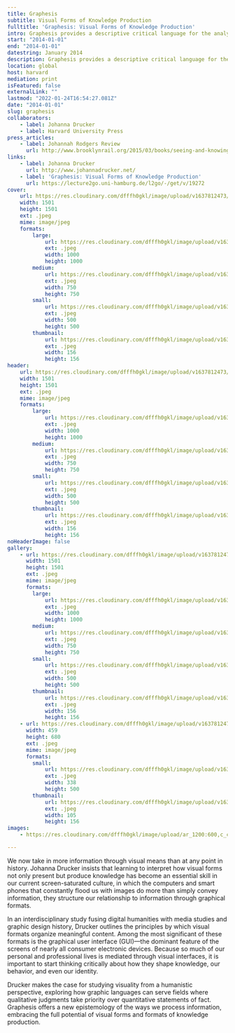 ```yaml
---
title: Graphesis
subtitle: Visual Forms of Knowledge Production
fulltitle: 'Graphesis: Visual Forms of Knowledge Production'
intro: Graphesis provides a descriptive critical language for the analysis of graphical knowledge.
start: "2014-01-01"
end: "2014-01-01"
datestring: January 2014
description: Graphesis provides a descriptive critical language for the analysis of graphical knowledge.
location: global
host: harvard
mediation: print
isFeatured: false
externalLink: ""
lastmod: "2022-01-24T16:54:27.081Z"
date: "2014-01-01"
slug: graphesis
collaborators:
    - label: Johanna Drucker
    - label: Harvard University Press
press_articles:
    - label: Johannah Rodgers Review
      url: http://www.brooklynrail.org/2015/03/books/seeing-and-knowing-graphesis-visual-forms-of-knowledge-production
links:
    - label: Johanna Drucker
      url: http://www.johannadrucker.net/
    - label: 'Graphesis: Visual Forms of Knowledge Production'
      url: https://lecture2go.uni-hamburg.de/l2go/-/get/v/19272
cover:
    url: https://res.cloudinary.com/dfffh0gkl/image/upload/v1637812473/graphesis2_a0818fef2b.jpg
    width: 1501
    height: 1501
    ext: .jpeg
    mime: image/jpeg
    formats:
        large:
            url: https://res.cloudinary.com/dfffh0gkl/image/upload/v1637812474/large_graphesis2_a0818fef2b.jpg
            ext: .jpeg
            width: 1000
            height: 1000
        medium:
            url: https://res.cloudinary.com/dfffh0gkl/image/upload/v1637812474/medium_graphesis2_a0818fef2b.jpg
            ext: .jpeg
            width: 750
            height: 750
        small:
            url: https://res.cloudinary.com/dfffh0gkl/image/upload/v1637812475/small_graphesis2_a0818fef2b.jpg
            ext: .jpeg
            width: 500
            height: 500
        thumbnail:
            url: https://res.cloudinary.com/dfffh0gkl/image/upload/v1637812474/thumbnail_graphesis2_a0818fef2b.jpg
            ext: .jpeg
            width: 156
            height: 156
header:
    url: https://res.cloudinary.com/dfffh0gkl/image/upload/v1637812473/graphesis2_a0818fef2b.jpg
    width: 1501
    height: 1501
    ext: .jpeg
    mime: image/jpeg
    formats:
        large:
            url: https://res.cloudinary.com/dfffh0gkl/image/upload/v1637812474/large_graphesis2_a0818fef2b.jpg
            ext: .jpeg
            width: 1000
            height: 1000
        medium:
            url: https://res.cloudinary.com/dfffh0gkl/image/upload/v1637812474/medium_graphesis2_a0818fef2b.jpg
            ext: .jpeg
            width: 750
            height: 750
        small:
            url: https://res.cloudinary.com/dfffh0gkl/image/upload/v1637812475/small_graphesis2_a0818fef2b.jpg
            ext: .jpeg
            width: 500
            height: 500
        thumbnail:
            url: https://res.cloudinary.com/dfffh0gkl/image/upload/v1637812474/thumbnail_graphesis2_a0818fef2b.jpg
            ext: .jpeg
            width: 156
            height: 156
noHeaderImage: false
gallery:
    - url: https://res.cloudinary.com/dfffh0gkl/image/upload/v1637812473/graphesis2_a0818fef2b.jpg
      width: 1501
      height: 1501
      ext: .jpeg
      mime: image/jpeg
      formats:
        large:
            url: https://res.cloudinary.com/dfffh0gkl/image/upload/v1637812474/large_graphesis2_a0818fef2b.jpg
            ext: .jpeg
            width: 1000
            height: 1000
        medium:
            url: https://res.cloudinary.com/dfffh0gkl/image/upload/v1637812474/medium_graphesis2_a0818fef2b.jpg
            ext: .jpeg
            width: 750
            height: 750
        small:
            url: https://res.cloudinary.com/dfffh0gkl/image/upload/v1637812475/small_graphesis2_a0818fef2b.jpg
            ext: .jpeg
            width: 500
            height: 500
        thumbnail:
            url: https://res.cloudinary.com/dfffh0gkl/image/upload/v1637812474/thumbnail_graphesis2_a0818fef2b.jpg
            ext: .jpeg
            width: 156
            height: 156
    - url: https://res.cloudinary.com/dfffh0gkl/image/upload/v1637812473/graphesis1_d4c8c4e549.jpg
      width: 459
      height: 680
      ext: .jpeg
      mime: image/jpeg
      formats:
        small:
            url: https://res.cloudinary.com/dfffh0gkl/image/upload/v1637812474/small_graphesis1_d4c8c4e549.jpg
            ext: .jpeg
            width: 338
            height: 500
        thumbnail:
            url: https://res.cloudinary.com/dfffh0gkl/image/upload/v1637812474/thumbnail_graphesis1_d4c8c4e549.jpg
            ext: .jpeg
            width: 105
            height: 156
images:
    - https://res.cloudinary.com/dfffh0gkl/image/upload/ar_1200:600,c_crop/c_limit,h_1200,w_600/v1637812473/graphesis2_a0818fef2b.jpg

---
```

We now take in more information through visual means than at any point in history. Johanna Drucker insists that learning to interpret how visual forms not only present but produce knowledge has become an essential skill in our current screen-saturated culture, in which the computers and smart phones that constantly flood us with images do more than simply convey information, they structure our relationship to information through graphical formats. 

In an interdisciplinary study fusing digital humanities with media studies and graphic design history, Drucker outlines the principles by which visual formats organize meaningful content. Among the most significant of these formats is the graphical user interface (GUI)—the dominant feature of the screens of nearly all consumer electronic devices. Because so much of our personal and professional lives is mediated through visual interfaces, it is important to start thinking critically about how they shape knowledge, our behavior, and even our identity.

Drucker makes the case for studying visuality from a humanistic perspective, exploring how graphic languages can serve fields where qualitative judgments take priority over quantitative statements of fact. Graphesis offers a new epistemology of the ways we process information, embracing the full potential of visual forms and formats of knowledge production.